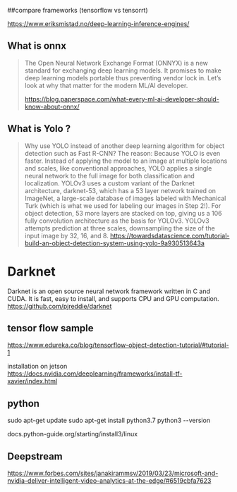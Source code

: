 ##compare frameworks (tensorflow vs tensorrt)

https://www.eriksmistad.no/deep-learning-inference-engines/

## What is onnx 

> The Open Neural Network Exchange Format (ONNYX) is a new standard for exchanging deep learning models. It promises to make deep learning models portable thus preventing vendor lock in. Let’s look at why that matter for the modern ML/AI developer.
>  
> https://blog.paperspace.com/what-every-ml-ai-developer-should-know-about-onnx/


## What is Yolo ? 


> Why use YOLO instead of another deep learning algorithm for object detection such as Fast R-CNN? The reason: Because YOLO is even faster.
Instead of applying the model to an image at multiple locations and scales, like conventional approaches, YOLO applies a single neural network to the full image for both classification and localization.
> YOLOv3 uses a custom variant of the Darknet architecture, darknet-53, which has a 53 layer network trained on ImageNet, a large-scale database of images labeled with Mechanical Turk (which is what we used for labeling our images in Step 2!). For object detection, 53 more layers are stacked on top, giving us a 106 fully convolution architecture as the basis for YOLOv3. YOLOv3 attempts prediction at three scales, downsampling the size of the input image by 32, 16, and 8.
> https://towardsdatascience.com/tutorial-build-an-object-detection-system-using-yolo-9a930513643a

# Darknet
Darknet is an open source neural network framework written in C and CUDA. It is fast, easy to install, and supports CPU and GPU computation.
https://github.com/pjreddie/darknet


## tensor flow sample
https://www.edureka.co/blog/tensorflow-object-detection-tutorial/#tutorial-1

installation on jetson https://docs.nvidia.com/deeplearning/frameworks/install-tf-xavier/index.html

## python 

sudo apt-get update
sudo apt-get install python3.7
python3 --version

docs.python-guide.org/starting/install3/linux

## Deepstream

https://www.forbes.com/sites/janakirammsv/2019/03/23/microsoft-and-nvidia-deliver-intelligent-video-analytics-at-the-edge/#6519cbfa7623